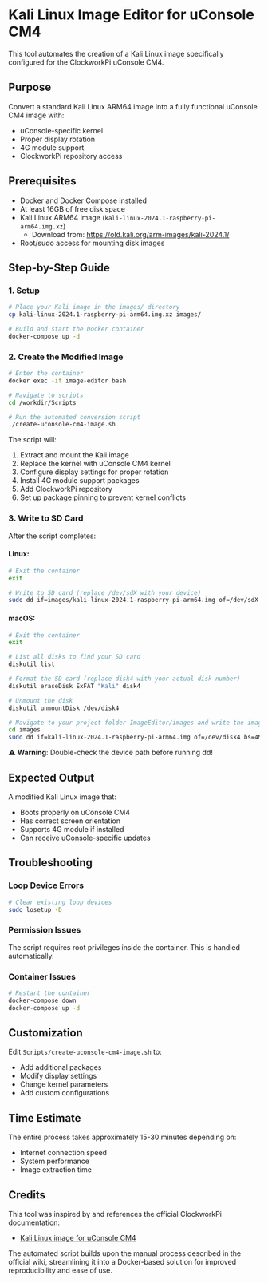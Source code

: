 # Kali Linux Image Editor for uConsole CM4

This tool automates the creation of a Kali Linux image specifically configured for the ClockworkPi uConsole CM4.

## Purpose

Convert a standard Kali Linux ARM64 image into a fully functional uConsole CM4 image with:
- uConsole-specific kernel
- Proper display rotation
- 4G module support
- ClockworkPi repository access

## Prerequisites

- Docker and Docker Compose installed
- At least 16GB of free disk space
- Kali Linux ARM64 image (`kali-linux-2024.1-raspberry-pi-arm64.img.xz`)
  - Download from: https://old.kali.org/arm-images/kali-2024.1/
- Root/sudo access for mounting disk images

## Step-by-Step Guide

### 1. Setup

```bash
# Place your Kali image in the images/ directory
cp kali-linux-2024.1-raspberry-pi-arm64.img.xz images/

# Build and start the Docker container
docker-compose up -d
```

### 2. Create the Modified Image

```bash
# Enter the container
docker exec -it image-editor bash

# Navigate to scripts
cd /workdir/Scripts

# Run the automated conversion script
./create-uconsole-cm4-image.sh
```

The script will:
1. Extract and mount the Kali image
2. Replace the kernel with uConsole CM4 kernel
3. Configure display settings for proper rotation
4. Install 4G module support packages
5. Add ClockworkPi repository
6. Set up package pinning to prevent kernel conflicts

### 3. Write to SD Card

After the script completes:

#### Linux:
```bash
# Exit the container
exit

# Write to SD card (replace /dev/sdX with your device)
sudo dd if=images/kali-linux-2024.1-raspberry-pi-arm64.img of=/dev/sdX bs=1M status=progress
```

#### macOS:
```bash
# Exit the container
exit

# List all disks to find your SD card
diskutil list

# Format the SD card (replace disk4 with your actual disk number)
diskutil eraseDisk ExFAT "Kali" disk4

# Unmount the disk
diskutil unmountDisk /dev/disk4

# Navigate to your project folder ImageEditor/images and write the image
cd images
sudo dd if=kali-linux-2024.1-raspberry-pi-arm64.img of=/dev/disk4 bs=4M status=progress
```

⚠️ **Warning**: Double-check the device path before running dd!

## Expected Output

A modified Kali Linux image that:
- Boots properly on uConsole CM4
- Has correct screen orientation
- Supports 4G module if installed
- Can receive uConsole-specific updates

## Troubleshooting

### Loop Device Errors
```bash
# Clear existing loop devices
sudo losetup -D
```

### Permission Issues
The script requires root privileges inside the container. This is handled automatically.

### Container Issues
```bash
# Restart the container
docker-compose down
docker-compose up -d
```

## Customization

Edit `Scripts/create-uconsole-cm4-image.sh` to:
- Add additional packages
- Modify display settings
- Change kernel parameters
- Add custom configurations

## Time Estimate

The entire process takes approximately 15-30 minutes depending on:
- Internet connection speed
- System performance
- Image extraction time

## Credits

This tool was inspired by and references the official ClockworkPi documentation:
- [Kali Linux image for uConsole CM4](https://github.com/clockworkpi/uConsole/wiki/Kali-linux-image-for-uConsole-cm4)

The automated script builds upon the manual process described in the official wiki, streamlining it into a Docker-based solution for improved reproducibility and ease of use.